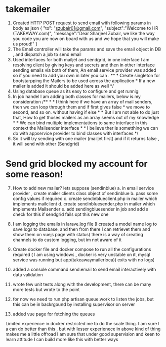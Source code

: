 # takemailer

1. Created HTTP POST request to send email with following params in body as json
{
	"to": "szubair01@gmail.com",
	"subject":"Welcome to HR (TAKEAWAY.com)",
	"message":"Dear Sharjeel Zubair, we like the way you code you are now on board with us and we hope that you will make us proud!"
}
2. The Email controller will take the params and save the email object in DB , and dispatch a job to send email
3. Used interfaces for both mailjet and sendgrid, in one interface I am resolving client by giving keys and secrets and then in other interface sending emails via both of them, An email service provider was added so if you need to add you own in later you can . **
         * Create singleton for bootstarpping the Mailers to be used across the application
         * If a new mailer is added it should be added here as well
         */
4. Using database queue as its easy to configure and get runnig
5. In job handel I am adding both classes for mailers, below is my consideration
 /**
         * 
         * I think here if we have an array of mail senders, then we can loop through them and if first gives false
         * we move to second, and so on. without having if else
         * 
         * But I am not able to do just that, How to get thoses mailers as an array seems out of my knowledge
         * 
         * We can bind multiple implementations to same interface in this context the Mailsender interface
         * 
         * I believe ther is sometthing we can do with appservice provider to bind classes with interfaces
         */
6. So it will try sending with one mailer (mailjet first) and if it returns false , it will send with other (Sendgrid)

# Send grid blocked my account for some reason!

7. How to add new mailer?  lets suppose (sendinblue)
    a. in email service provider , create mailer clients class object of sendinblue
    b. pass some config values if required
    c. create sendinblueclient.php in mailer which implements mailclient
    d. create sendinbluesender.php in mailer which implements Mailsender
    e. add sendingbluesender in job and add a check for this if sendgrid fails opt this new one
8. I am logging the emails in larave.log file (I created a model name log to save logs to database, and then from there I can retrievet them and show them on vuejs page with status) 
there is a way of creating channels to do custom logging, but im not aware of it

9. Create docker file and docker compose to run all the configurations required ( I am using windows , docker is very unstable on it, mysql service was running but app(takeawaymailerloca)) exits with no logs)

10. added a console command send:email to send email interactively with data validation

11. wrote few unit tests along with the development, there can be many more tests but wrote to the point

12. for now we need to run php artisan queue:work to listen the jobs, but this can be in backrgound by installing supervisor on server


13. added vue page for fetching the queues

Limited experience in docker restricted me to do the scale thing.
I am sure I a can do better than this , but with lesser experienece in above kind of thing makes me a little offroad
I am sure that under good supervision and keen to learn attitude I can build more like this with better ways



